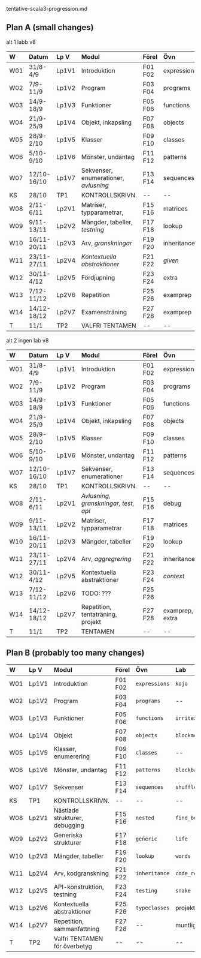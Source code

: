 tentative-scala3-progression.md

## Plan A (small changes)

alt 1 labb v8

| W   | Datum       | Lp V  | Modul                                 | Förel   | Övn         | Lab         |
|:----|:------------|:------|:--------------------------------------|:--------|:------------|:------------|
| W01 | 31/8-4/9    | Lp1V1 | Introduktion                          | F01 F02 | expressions | kojo        |
| W02 | 7/9-11/9    | Lp1V2 | Program                               | F03 F04 | programs    | --          |
| W03 | 14/9-18/9   | Lp1V3 | Funktioner                            | F05 F06 | functions   | irritext    |
| W04 | 21/9-25/9   | Lp1V4 | Objekt, inkapsling                    | F07 F08 | objects     | blockmole   |
| W05 | 28/9-2/10   | Lp1V5 | Klasser                               | F09 F10 | classes     | --          |
| W06 | 5/10-9/10   | Lp1V6 | Mönster, undantag                     | F11 F12 | patterns    | blockbattle |
| W07 | 12/10-16/10 | Lp1V7 | Sekvenser, enumerationer, *avlusning*   | F13 F14 | sequences   | shuffle     |
| KS  | 28/10       | TP1   | KONTROLLSKRIVN.                       | --      | --          | --          |
| W08 | 2/11-6/11   | Lp2V1 | Matriser, typparametrar,              | F15 F16 | matrices    | life        |
| W09 | 9/11-13/11  | Lp2V2 | Mängder, tabeller, *testning*         | F17 F18 | lookup      | words       |
| W10 | 16/11-20/11 | Lp2V3 | Arv, *granskningar*                   | F19 F20 | inheritance | snake0      |
| W11 | 23/11-27/11 | Lp2V4 | *Kontextuella abstraktioner*          | F21 F22 | *given*     | snake1      |
| W12 | 30/11-4/12  | Lp2V5 | Fördjupning                           | F23 F24 | extra       | project0    |
| W13 | 7/12-11/12  | Lp2V6 | Repetition                            | F25 F26 | examprep    | project1    |
| W14 | 14/12-18/12 | Lp2V7 | Examensträning                        | F27 F28 | examprep    | *exam*      |
| T   | 11/1        | TP2   | VALFRI TENTAMEN                       | --      | --          | --          |

alt 2 ingen lab v8

| W   | Datum       | Lp V  | Modul                                 | Förel   | Övn         | Lab         |
|:----|:------------|:------|:--------------------------------------|:--------|:------------|:------------|
| W01 | 31/8-4/9    | Lp1V1 | Introduktion                          | F01 F02 | expressions | kojo        |
| W02 | 7/9-11/9    | Lp1V2 | Program                               | F03 F04 | programs    | --          |
| W03 | 14/9-18/9   | Lp1V3 | Funktioner                            | F05 F06 | functions   | irritext    |
| W04 | 21/9-25/9   | Lp1V4 | Objekt, inkapsling                    | F07 F08 | objects     | blockmole   |
| W05 | 28/9-2/10   | Lp1V5 | Klasser                               | F09 F10 | classes     | --          |
| W06 | 5/10-9/10   | Lp1V6 | Mönster, undantag                     | F11 F12 | patterns    | blockbattle |
| W07 | 12/10-16/10 | Lp1V7 | Sekvenser, enumerationer              | F13 F14 | sequences   | shuffle     |
| KS  | 28/10       | TP1   | KONTROLLSKRIVN.                       | --      | --          | --          |
| W08 | 2/11-6/11   | Lp2V1 | *Avlusning, granskningar, test, api*  | F15 F16 | debug       | studyplan   |
| W09 | 9/11-13/11  | Lp2V2 | Matriser, typparametrar               | F17 F18 | matrices    | life        |
| W10 | 16/11-20/11 | Lp2V3 | Mängder, tabeller                     | F19 F20 | lookup      | words       |
| W11 | 23/11-27/11 | Lp2V4 | Arv, *aggregrering*                   | F21 F22 | inheritance | --          |
| W12 | 30/11-4/12  | Lp2V5 | Kontextuella abstraktioner            | F23 F24 | *context*   | snake       |
| W13 | 7/12-11/12  | Lp2V6 | TODO: ???                             | F25 F26 |             | Muntligt prov |
| W14 | 14/12-18/12 | Lp2V7 | Repetition, tentaträning, projekt     | F27 F28 | examprep, extra | Projekt|
| T   | 11/1        | TP2   | TENTAMEN                              | --      | --          | --          |





## Plan B (probably too many changes)

| W   | Lp V  | Modul                             | Förel   | Övn            | Lab           |
|:----|:------|:----------------------------------|:--------|:---------------|:--------------|
| W01 | Lp1V1 | Introduktion                      | F01 F02 | `expressions`  | `kojo`        |
| W02 | Lp1V2 | Program                           | F03 F04 | `programs`     | --            |
| W03 | Lp1V3 | Funktioner                        | F05 F06 | `functions`    | `irritext`    |
| W04 | Lp1V4 | Objekt                            | F07 F08 | `objects`      | `blockmole`   |
| W05 | Lp1V5 | Klasser, enumerering              | F09 F10 | `classes`      | --            |
| W06 | Lp1V6 | Mönster, undantag                 | F11 F12 | `patterns`     | `blockbattle` |
| W07 | Lp1V7 | Sekvenser                         | F13 F14 | `sequences`    | `shuffle`     |
| KS  | TP1   | KONTROLLSKRIVN.                   | --      | --             | --            |
| W08 | Lp2V1 | Nästlade strukturer, debugging    | F15 F16 | `nested`       | `find_bug`    |
| W09 | Lp2V2 | Generiska strukturer              | F17 F18 | `generic`      | `life`        |
| W10 | Lp2V3 | Mängder, tabeller                 | F19 F20 | `lookup`       | `words`       |
| W11 | Lp2V4 | Arv, kodgranskning                | F21 F22 | `inheritance`  | `code_review` |
| W12 | Lp2V5 | API-konstruktion, testning        | F23 F24 | `testing`      | `snake`       |
| W13 | Lp2V6 | Kontextuella abstraktioner        | F25 F26 | `typeclasses`  | projektarbete |
| W14 | Lp2V7 | Repetition, sammanfattning        | F27 F28 | --             | muntligt prov |
| T   | TP2   | Valfri TENTAMEN för överbetyg     | --      | --             | --            |
